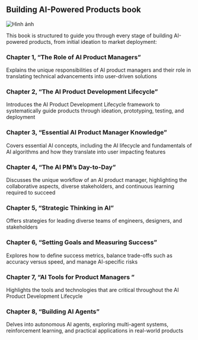 ## Building AI-Powered Products book

![Hình ảnh](https://m.media-amazon.com/images/I/81X8Y+xZThL._AC_UF1000,1000_QL80_.jpg)

This book is structured to guide you through every stage of building AI-powered products, from initial ideation to market deployment:

### Chapter 1, “The Role of AI Product Managers”
Explains the unique responsibilities of AI product managers and their role in translating technical advancements into user-driven solutions

### Chapter 2, “The AI Product Development Lifecycle”
Introduces the AI Product Development Lifecycle framework to systematically guide products through ideation, prototyping, testing, and
deployment

### Chapter 3, “Essential AI Product Manager Knowledge”
Covers essential AI concepts, including the AI lifecycle and fundamentals of AI algorithms and how they translate into user impacting features

### Chapter 4, “The AI PM’s Day-to-Day”
Discusses the unique workflow of an AI product manager, highlighting the collaborative aspects, diverse stakeholders, and continuous learning required to succeed

### Chapter 5, “Strategic Thinking in AI”
Offers strategies for leading diverse teams of engineers, designers, and stakeholders

### Chapter 6, “Setting Goals and Measuring Success”
Explores how to define success metrics, balance trade-offs such as accuracy versus speed, and manage AI-specific risks

### Chapter 7, “AI Tools for Product Managers ”
Highlights the tools and technologies that are critical throughout the AI Product Development Lifecycle

### Chapter 8, “Building AI Agents”
Delves into autonomous AI agents, exploring multi-agent systems, reinforcement learning, and practical applications in real-world products

